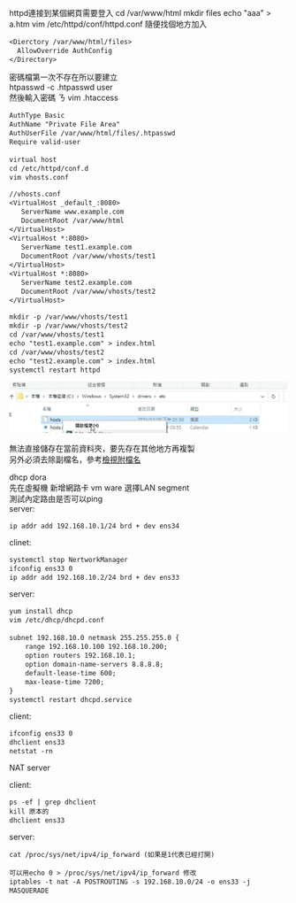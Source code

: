 httpd連接到某個網頁需要登入
cd /var/www/html
mkdir files
echo "aaa" > a.htm
vim /etc/httpd/conf/httpd.conf
隨便找個地方加入
```
<Dierctory /var/www/html/files>
  AllowOverride AuthConfig
</Directory>
```
密碼檔第一次不存在所以要建立  
htpasswd -c .htpasswd user  
然後輸入密碼  ㄋ
vim .htaccess
```
AuthType Basic
AuthName "Private File Area"
AuthUserFile /var/www/html/files/.htpasswd
Require valid-user

virtual host
cd /etc/httpd/conf.d
vim vhosts.conf
```
```
//vhosts.conf
<VirtualHost _default_:8080>
   ServerName www.example.com
   DocumentRoot /var/www/html
</VirtualHost>
<VirtualHost *:8080>
   ServerName test1.example.com
   DocumentRoot /var/www/vhosts/test1
</VirtualHost>
<VirtualHost *:8080>
   ServerName test2.example.com
   DocumentRoot /var/www/vhosts/test2
</VirtualHost>
```
```
mkdir -p /var/www/vhosts/test1
mkdir -p /var/www/vhosts/test2
cd /var/www/vhosts/test1
echo "test1.example.com" > index.html
cd /var/www/vhosts/test2
echo "test2.example.com" > index.html
systemctl restart httpd
```
![](v_host_windows_seting.png)

無法直接儲存在當前資料夾，要先存在其他地方再複製  
另外必須去除副檔名，參考[檢視附檔名](https://blog.gtwang.org/windows/windows-10-show-filename-extension-tutorial/)

dhcp dora  
先在虛擬機 新增網路卡 vm ware 選擇LAN segment  
測試內定路由是否可以ping  
server:
```
ip addr add 192.168.10.1/24 brd + dev ens34
```
clinet:
```
systemctl stop NertworkManager
ifconfig ens33 0
ip addr add 192.168.10.2/24 brd + dev ens33

```
server:
```
yum install dhcp
vim /etc/dhcp/dhcpd.conf

subnet 192.168.10.0 netmask 255.255.255.0 {
    range 192.168.10.100 192.168.10.200;
    option routers 192.168.10.1;
    option domain-name-servers 8.8.8.8;
    default-lease-time 600;
    max-lease-time 7200;
}
systemctl restart dhcpd.service
```
client:
```
ifconfig ens33 0
dhclient ens33
netstat -rn
```

NAT server

client:
```
ps -ef | grep dhclient
kill 原本的
dhclient ens33

```
server:
```
cat /proc/sys/net/ipv4/ip_forward (如果是1代表已經打開)
 
可以用echo 0 > /proc/sys/net/ipv4/ip_forward 修改
iptables -t nat -A POSTROUTING -s 192.168.10.0/24 -o ens33 -j MASQUERADE
